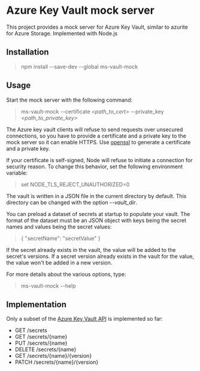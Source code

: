 # Azure Key Vault mock server

This project provides a mock server for Azure Key Vault, similar to azurite for Azure Storage.
Implemented with Node.js

## Installation

> npm install --save-dev --global ms-vault-mock

## Usage

Start the mock server with the following command:
> ms-vault-mock --certificate *<path_to_cert>* --private_key *<path_to_private_key>*

The Azure key vault clients will refuse to send requests over unsecured connections, 
so you have to provide a certificate and a private key to the mock server so it can enable HTTPS.
Use [openssl](https://www.openssl.org/) to generate a certificate and a private key.

If your certificate is self-signed, Node will refuse to initiate a connection for security reason.
To change this behavior, set the following environment variable:
> set NODE_TLS_REJECT_UNAUTHORIZED=0

The vault is written in a JSON file in the current directory by default.
This directory can be changed with the option *--vault_dir*.

You can preload a dataset of secrets at startup to populate your vault.
The format of the dataset must be an JSON object with keys being the secret names and values being the secret values:
> { "secretName": "secretValue" }

If the secret already exists in the vault, the value will be added to the secret's versions.
If a secret version already exists in the vault for the value, the value won't be added in a new version.

For more details about the various options, type:
> ms-vault-mock --help

## Implementation

Only a subset of the [Azure Key Vault API](https://docs.microsoft.com/en-us/rest/api/keyvault/) is implemented so far:
 - GET /secrets
 - GET /secrets/{name}
 - PUT /secrets/{name}
 - DELETE /secrets/{name}
 - GET /secrets/{name}/{version}
 - PATCH /secrets/{name}/{version}

